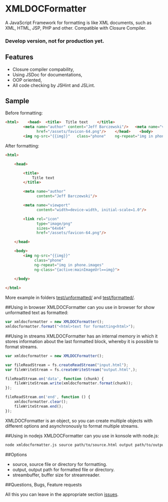 # XMLDOCFormatter
A JavaScript Framework for formatting is like XML documents, such as XML, HTML, JSP, PHP and other. Compatible with Closure Compiler.

### Develop version, not for production yet.

## Features
- Closure compiler compability,
- Using JSDoc for documentations,
- OOP oriented,
- All code checking by JSHint and JSLint.

## Sample
 Before formatting: 
```html
<html>    <head>  <title>  Title text    </title>
        <meta name="author" content="Jeff Barczewski"/>   <meta name="viewport"          content="width=device-width, initial-scale=1.0"/>       <link rel="icon"             type="image/png"    sizes="64x64"
              href="/assets/favicon-64.png"/>    </head>    <body>
        <img ng-src="{{img}}"   class="phone"    ng-repeat="img in phone.images"            ng-class="{active:mainImageUrl==img}">    </body></html>
```
After formatting:
```html
<html>

    <head>

        <title>
            Title text
        </title>

        <meta name="author"
              content="Jeff Barczewski"/>

        <meta name="viewport"
              content="width=device-width, initial-scale=1.0"/>

        <link rel="icon"
              type="image/png"
              sizes="64x64"
              href="/assets/favicon-64.png"/>

    </head>

    <body>
        <img ng-src="{{img}}"
             class="phone"
             ng-repeat="img in phone.images"
             ng-class="{active:mainImageUrl==img}">
        
    </body>

</html>
```
More example in folders [test/unformatted/](./tree/master/test/unformatted) and [test/formatted/](./tree/master/test/formatted).

##Using in browser
XMLDOCFormatter can you use in browser for show unformatted text as formatted:
```javascript
var xmldocformatter = new XMLDOCFormatter();
xmldocformatter.format("<html>text for formatting<html>");
```
##Using in streams
XMLDOCFormatter has an internal memory in which it stores information about the last formatted block, whereby it is possible to format streams.
```javascript
var xmldocformatter = new XMLDOCFormatter();

var fileReadStream = fs.createReadStream("input.html");
var fileWriteStream = fs.createWriteStream("output.html",);

fileReadStream.on('data', function (chunk) {
    fileWriteStream.write(xmldocformatter.format(chunk));
});

fileReadStream.on('end', function () {
    xmldocformatter.clear();
    fileWriteStream.end();
});
```
XMLDOCFormatter is an object, so you can create multiple objects with different options and asynchronously to format multiple streams.

##Using in nodejs
XMLDOCFormatter can you use in konsole with node.js:
```sh
node xmldocformatter.js source path/to/source.html output path/to/output.html;
```

##Options
- source, source file or directory for formatting.
- output, output path for formatted file or directory.
- streambuffer, buffer size for streamreader.

##Questions, Bugs, Feature requests

All this you can leave in the appropriate section [issues](./issues). 
